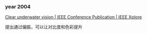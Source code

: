 

### year 2004

[Clear underwater vision | IEEE Conference Publication | IEEE Xplore](https://ieeexplore.ieee.org/document/1315078)

提出通过偏振，可以让对比度和色彩提升
